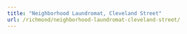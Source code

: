 ```yaml
---
title: "Neighborhood Laundromat, Cleveland Street"
url: /richmond/neighborhood-laundromat-cleveland-street/
---
```

